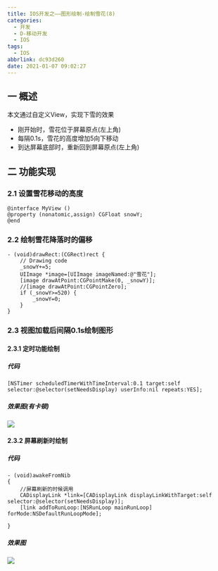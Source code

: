 ```yaml
---
title: IOS开发之——图形绘制-绘制雪花(8)
categories:
  - 开发
  - D-移动开发
  - IOS
tags:
  - IOS
abbrlink: dc93d260
date: 2021-01-07 09:02:27
---
```

## 一 概述

本文通过自定义View，实现下雪的效果

* 刚开始时，雪花位于屏幕原点(左上角)
* 每隔0.1s，雪花的高度增加5向下移动
* 到达屏幕底部时，重新回到屏幕原点(左上角)

<!--more-->

## 二 功能实现

### 2.1 设置雪花移动的高度

```
@interface MyView ()
@property (nonatomic,assign) CGFloat snowY;
@end
```

### 2.2 绘制雪花降落时的偏移

```
- (void)drawRect:(CGRect)rect {
    // Drawing code
    _snowY+=5;
    UIImage *image=[UIImage imageNamed:@"雪花"];
    [image drawAtPoint:CGPointMake(0, _snowY)];
    //[image drawAtPoint:CGPointZero];
    if (_snowY>=520) {
        _snowY=0;
    }
}
```

### 2.3 视图加载后间隔0.1s绘制图形

#### 2.3.1 定时功能绘制

##### 代码

```
[NSTimer scheduledTimerWithTimeInterval:0.1 target:self selector:@selector(setNeedsDisplay) userInfo:nil repeats:YES];
```

##### 效果图(有卡顿)

![][1]

#### 2.3.2 屏幕刷新时绘制
##### 代码

```
- (void)awakeFromNib
{
 	//屏幕刷新的时候调用
	CADisplayLink *link=[CADisplayLink displayLinkWithTarget:self selector:@selector(setNeedsDisplay)];
	[link addToRunLoop:[NSRunLoop mainRunLoop] forMode:NSDefaultRunLoopMode];
       
}
```

##### 效果图
![][2]



[1]:https://cdn.jsdelivr.net/gh/PGzxc/CDN/blog-ios/ios-draw-snowflake-timer.gif
[2]:https://cdn.jsdelivr.net/gh/PGzxc/CDN/blog-ios/ios-draw-snowflake-refresh.gif